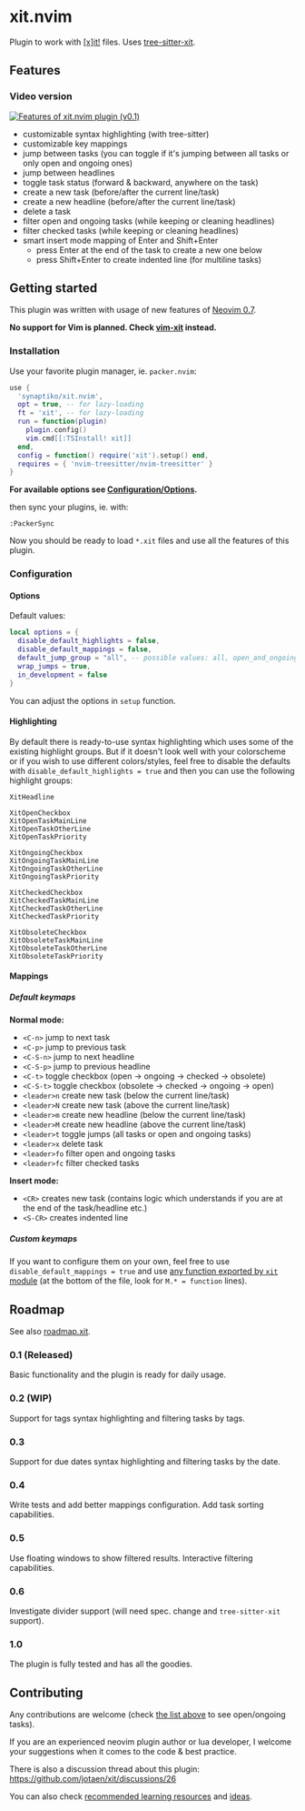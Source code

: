 # xit.nvim

Plugin to work with [[x]it!](https://xit.jotaen.net/) files. Uses [tree-sitter-xit](https://github.com/synaptiko/tree-sitter-xit).

## Features

### Video version
[![Features of xit.nvim plugin (v0.1)](https://img.youtube.com/vi/VrFdujDqeOA/default.jpg)](https://youtu.be/VrFdujDqeOA)

- customizable syntax highlighting (with tree-sitter)
- customizable key mappings
- jump between tasks (you can toggle if it's jumping between all tasks or only open and ongoing ones)
- jump between headlines
- toggle task status (forward & backward, anywhere on the task)
- create a new task (before/after the current line/task)
- create a new headline (before/after the current line/task)
- delete a task
- filter open and ongoing tasks (while keeping or cleaning headlines)
- filter checked tasks (while keeping or cleaning headlines)
- smart insert mode mapping of Enter and Shift+Enter
  - press Enter at the end of the task to create a new one below
  - press Shift+Enter to create indented line (for multiline tasks)

## Getting started

This plugin was written with usage of new features of [Neovim 0.7](https://github.com/neovim/neovim/releases/tag/v0.7.0).

__No support for Vim is planned. Check [vim-xit](https://github.com/ryanolsonx/vim-xit) instead.__

### Installation

Use your favorite plugin manager, ie. `packer.nvim`:
``` lua
use {
  'synaptiko/xit.nvim',
  opt = true, -- for lazy-loading
  ft = 'xit', -- for lazy-loading
  run = function(plugin)
    plugin.config()
    vim.cmd[[:TSInstall! xit]]
  end,
  config = function() require('xit').setup() end,
  requires = { 'nvim-treesitter/nvim-treesitter' }
}
```
__For available options see [Configuration/Options](#options).__

then sync your plugins, ie. with:
```
:PackerSync
```

Now you should be ready to load `*.xit` files and use all the features of this plugin.

### Configuration

#### Options

Default values:
```lua
local options = {
  disable_default_highlights = false,
  disable_default_mappings = false,
  default_jump_group = "all", -- possible values: all, open_and_ongoing
  wrap_jumps = true,
  in_development = false
}
```

You can adjust the options in `setup` function.

#### Highlighting

By default there is ready-to-use syntax highlighting which uses some of the existing highlight groups. But if it doesn't look well with your colorscheme or if you wish to use different colors/styles, feel free to disable the defaults with `disable_default_highlights = true` and then you can use the following highlight groups:
```
XitHeadline

XitOpenCheckbox
XitOpenTaskMainLine
XitOpenTaskOtherLine
XitOpenTaskPriority

XitOngoingCheckbox
XitOngoingTaskMainLine
XitOngoingTaskOtherLine
XitOngoingTaskPriority

XitCheckedCheckbox
XitCheckedTaskMainLine
XitCheckedTaskOtherLine
XitCheckedTaskPriority

XitObsoleteCheckbox
XitObsoleteTaskMainLine
XitObsoleteTaskOtherLine
XitObsoleteTaskPriority
```

#### Mappings

##### Default keymaps

**Normal mode:**

- `<C-n>` jump to next task
- `<C-p>` jump to previous task
- `<C-S-n>` jump to next headline
- `<C-S-p>` jump to previous headline
- `<C-t>` toggle checkbox (open -> ongoing -> checked -> obsolete)
- `<C-S-t>` toggle checkbox (obsolete -> checked -> ongoing -> open)
- `<leader>n` create new task (below the current line/task)
- `<leader>N` create new task (above the current line/task)
- `<leader>m` create new headline (below the current line/task)
- `<leader>M` create new headline (above the current line/task)
- `<leader>t` toggle jumps (all tasks or open and ongoing tasks)
- `<leader>x` delete task
- `<leader>fo` filter open and ongoing tasks
- `<leader>fc` filter checked tasks

**Insert mode:**

- `<CR>` creates new task (contains logic which understands if you are at the end of the task/headline etc.)
- `<S-CR>` creates indented line

##### Custom keymaps

If you want to configure them on your own, feel free to use `disable_default_mappings = true` and use [any function exported by `xit` module](./lua/xit/init.lua) (at the bottom of the file, look for `M.* = function` lines).

## Roadmap

See also [roadmap.xit](./roadmap.xit).

### 0.1 (Released)

Basic functionality and the plugin is ready for daily usage.

### 0.2 (WIP)

Support for tags syntax highlighting and filtering tasks by tags.

### 0.3

Support for due dates syntax highlighting and filtering tasks by the date.

### 0.4

Write tests and add better mappings configuration. Add task sorting capabilities.

### 0.5

Use floating windows to show filtered results. Interactive filtering capabilities.

### 0.6

Investigate divider support (will need spec. change and `tree-sitter-xit` support).

### 1.0

The plugin is fully tested and has all the goodies.

## Contributing

Any contributions are welcome (check [the list above](#roadmap) to see open/ongoing tasks).

If you are an experienced neovim plugin author or lua developer, I welcome your suggestions when it comes to the code & best practice.

There is also a discussion thread about this plugin: https://github.com/jotaen/xit/discussions/26

You can also check [recommended learning resources](./learning-resources.md) and [ideas](./ideas.md).
